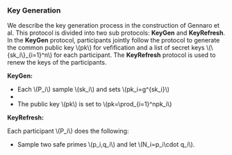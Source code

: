 ### Key Generation

We describe the key generation process in the construction of Gennaro et al. This protocol is divided into two sub protocols: **KeyGen** and **KeyRefresh**. In the **KeyGen** protocol, participants jointly follow the protocol to generate the common public key \\(pk\\) for vefification and a list of secret keys \\(\\{sk_i\\}_{i=1}^n\\) for each participant. The **KeyRefresh** protocol is used to renew the keys of the participants.

**KeyGen:**
- Each \\(P_i\\) sample \\(sk_i\\) and sets \\(pk_i=g^{sk_i}\\)
- 
- The public key \\(pk\\) is set to \\(pk=\prod_{i=1}^npk_i\\)

**KeyRefresh:**

Each participant \\(P_i\\) does the following:

- Sample two safe primes \\(p_i,q_i\\) and let \\(N_i=p_i\cdot q_i\\).